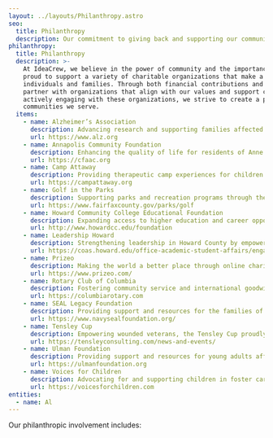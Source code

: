 ```yaml
---
layout: ../layouts/Philanthropy.astro
seo:
  title: Philanthropy
  description: Our commitment to giving back and supporting our communities.
philanthropy:
  title: Philanthropy
  description: >-
    At IdeaCrew, we believe in the power of community and the importance of giving back. We are
    proud to support a variety of charitable organizations that make a lasting impact in the lives of
    individuals and families. Through both financial contributions and active participation, we
    partner with organizations that align with our values and support causes close to our hearts. By
    actively engaging with these organizations, we strive to create a positive, lasting impact on the
    communities we serve.
  items:
    - name: Alzheimer’s Association
      description: Advancing research and supporting families affected by Alzheimer’s disease.
      url: https://www.alz.org
    - name: Annapolis Community Foundation
      description: Enhancing the quality of life for residents of Anne Arundel County through grants and initiatives.
      url: https://cfaac.org
    - name: Camp Attaway
      description: Providing therapeutic camp experiences for children with emotional and behavioral challenges.
      url: https://campattaway.org
    - name: Golf in the Parks
      description: Supporting parks and recreation programs through the enjoyment of golf.
      url: https://www.fairfaxcounty.gov/parks/golf
    - name: Howard Community College Educational Foundation
      description: Expanding access to higher education and career opportunities for students in our community.
      url: http://www.howardcc.edu/foundation
    - name: Leadership Howard
      description: Strengthening leadership in Howard County by empowering individuals to make a difference.
      url: https://coas.howard.edu/office-academic-student-affairs/engagement-opportunities/leadership-programs
    - name: Prizeo
      description: Making the world a better place through online charitable campaigns that offer once-in-a-lifetime experiences for donors.
      url: https://www.prizeo.com/
    - name: Rotary Club of Columbia
      description: Fostering community service and international goodwill through the Rotary’s local and global initiatives.
      url: https://columbiarotary.com
    - name: SEAL Legacy Foundation
      description: Providing support and resources for the families of U.S. Navy SEALs.
      url: https://www.navysealfoundation.org/
    - name: Tensley Cup
      description: Empowering wounded veterans, the Tensley Cup proudly supports the Wounded Warrior Project, an organization dedicated to honoring and assisting veterans who have been injured in service to their country.
      url: https://tensleyconsulting.com/news-and-events/
    - name: Ulman Foundation
      description: Providing support and resources for young adults affected by cancer.
      url: https://ulmanfoundation.org
    - name: Voices for Children
      description: Advocating for and supporting children in foster care to ensure their voices are heard.
      url: https://voicesforchildren.com
entities:
  - name: Al
---
```


Our philanthropic involvement includes:

<!-- The list is rendered from frontmatter via the Philanthropy layout. -->
